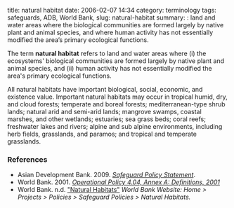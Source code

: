 title: natural habitat
date: 2006-02-07 14:34
category: terminology
tags: safeguards, ADB, World Bank,
slug: natural-habitat
summary: : land and water areas where the biological communities are formed largely by native plant and animal species, and where human activity has not essentially modified the area’s primary ecological functions.

The term **natural habitat** refers to land and water areas where (i) the ecosystems' biological communities are formed largely by native plant and animal species, and (ii) human activity has not essentially modified the area's primary ecological functions.

All natural habitats have important biological, social, economic, and existence value.  Important natural habitats may occur in tropical humid, dry, and cloud forests; temperate and boreal forests; mediterranean-type shrub lands; natural arid and semi-arid lands; mangrove swamps, coastal marshes, and other wetlands; estuaries; sea grass beds; coral reefs; freshwater lakes and rivers; alpine and sub alpine environments, including herb fields, grasslands, and paramos; and tropical and temperate grasslands.


### References

* Asian Development Bank. 2009. *[Safeguard Policy Statement](http://www.adb.org/sites/default/files/institutional-document/32056/safeguard-policy-statement-june2009.pdf)*.
* World Bank. 2001. *[Operational Policy 4.04, Annex A: Definitions, 2001](http://go.worldbank.org/326G2UUHO0)*
* World Bank. n.d. ["Natural Habitats"](http://go.worldbank.org/GIFQKJA130) *World Bank Website: Home > Projects > Policies > Safeguard Policies > Natural Habitats.*
